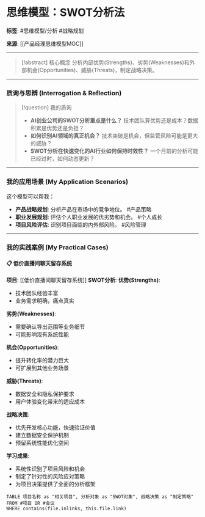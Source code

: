 # 思维模型：SWOT分析法

**标签**: #思维模型/分析 #战略规划

**来源**: [[产品经理思维模型MOC]]

---

> [!abstract] 核心概念
> 分析内部优势(Strengths)、劣势(Weaknesses)和外部机会(Opportunities)、威胁(Threats)，制定战略决策。

---

### 质询与思辨 (Interrogation & Reflection)

>[!question] 我的质询
>- **AI创业公司的SWOT分析重点是什么？** 技术团队算优势还是成本？数据积累是优势还是负担？
>- **如何识别AI领域的真正机会？** 技术突破是机会，但监管风险可能是更大的威胁？
>- **SWOT分析在快速变化的AI行业如何保持时效性？** 一个月前的分析可能已经过时，如何动态更新？

---

### 我的应用场景 (My Application Scenarios)

这个模型可以帮我：
- **产品战略规划**: 分析产品在市场中的竞争地位。 #产品策略
- **职业发展规划**: 评估个人职业发展的优劣势和机会。 #个人成长
- **项目风险评估**: 识别项目面临的内外部风险。 #风险管理

---

### 我的实践案例 (My Practical Cases)

#### 📋 低价直播间聊天留存系统
**项目**: [[低价直播间聊天留存系统]]
**SWOT分析**:
**优势(Strengths)**:
- 技术团队经验丰富
- 业务需求明确，痛点真实

**劣势(Weaknesses)**:
- 需要确认导出范围等业务细节
- 可能影响现有系统性能

**机会(Opportunities)**:
- 提升转化率的潜力巨大
- 可扩展到其他业务场景

**威胁(Threats)**:
- 数据安全和隐私保护要求
- 用户体验变化带来的适应成本

**战略决策**: 
- 优先开发核心功能，快速验证价值
- 建立数据安全保护机制
- 预留系统性能优化空间

**学习成果**: 
- 系统性识别了项目风险和机会
- 制定了针对性的风险应对策略
- 为项目决策提供了全面的分析框架

```dataview
TABLE 项目名称 as "相关项目", 分析对象 as "SWOT对象", 战略决策 as "制定策略"
FROM #项目 OR #会议
WHERE contains(file.inlinks, this.file.link)
```